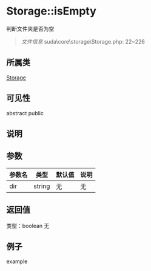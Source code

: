 # Storage::isEmpty
判断文件夹是否为空
> *文件信息* suda\core\storage\Storage.php: 22~226
## 所属类 

[Storage](../Storage.md)

## 可见性

abstract  public  
## 说明



## 参数

| 参数名 | 类型 | 默认值 | 说明 |
|--------|-----|-------|-------|
| dir |  string | 无 | 无 |

## 返回值
类型：boolean
无

## 例子

example